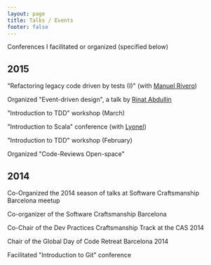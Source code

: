 ```yaml
---
layout: page
title: Talks / Events
footer: false
---
```


<!-- based on http://ecomba.pro/talks/ -->

Conferences I facilitated or organized (specified below)

## 2015

"Refactoring legacy code driven by tests (I)" (with [Manuel Rivero](https://twitter.com/Trikitrok))

Organized "Event-driven design", a talk by [Rinat Abdullin](http://twitter.com/@abdullin)

"Introduction to TDD" workshop (March)

"Introduction to Scala" conference (with [Lyonel](https://twitter.com/Scaap))

"Introduction to TDD" workshop (February)

Organized "Code-Reviews Open-space"

## 2014

Co-Organized the 2014 season of talks at Software Craftsmanship Barcelona meetup

Co-organizer of the Software Craftsmanship Barcelona 

Co-Chair of the Dev Practices Craftsmanship Track at the CAS 2014

Chair of the Global Day of Code Retreat Barcelona 2014

Facilitated "Introduction to Git" conference

